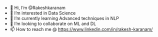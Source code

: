 - 👋 Hi, I’m @Rakeshkaranam
- 👀 I’m interested in Data Science
- 🌱 I’m currently learning Advanced techniques in NLP
- 💞️ I’m looking to collaborate on ML and DL
- 📫 How to reach me @ https://www.linkedin.com/in/rakesh-karanam/

<!---
Rakeshkaranam/Rakeshkaranam is a ✨ special ✨ repository because its `README.md` (this file) appears on your GitHub profile.
You can click the Preview link to take a look at your changes.
--->
